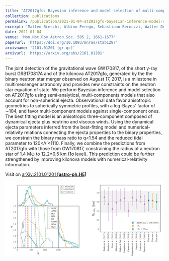 ```yaml
---
title: "AT2017gfo: Bayesian inference and model selection of multi-component kilonovae and constraints on the neutron star equation of state"
collection: publications
permalink: /publication/2021-01-04-at2017gfo-bayesian-inference-model-selection
excerpt: 'Matteo Breschi, Albino Perego, Sebastiano Bernuzzi, Walter Del Pozzo, Vsevolod Nedora, David Radice, Diego Vescovi'
date: 2021-01-04
venue: 'Mon.Not.Roy.Astron.Soc. 505 2, 1661-1677'
paperurl: 'https://doi.org/10.1093/mnras/stab1287'
arxivname: '2101.01201 [gr-qc]'
arxivurl: 'https://arxiv.org/abs/2101.01201'
---
```


The joint detection of the gravitational wave GW170817, of the short γ-ray burst GRB170817A and of the kilonova AT2017gfo, generated by the the binary neutron star merger observed on August 17, 2017, is a milestone in multimessenger astronomy and provides new constraints on the neutron star equation of state. We perform Bayesian inference and model selection on AT2017gfo using semi-analytical, multi-components models that also account for non-spherical ejecta. Observational data favor anisotropic geometries to spherically symmetric profiles, with a log-Bayes' factor of ∼104, and favor multi-component models against single-component ones. The best fitting model is an anisotropic three-component composed of dynamical ejecta plus neutrino and viscous winds. Using the dynamical ejecta parameters inferred from the best-fitting model and numerical-relativity relations connecting the ejecta properties to the binary properties, we constrain the binary mass ratio to q<1.54 and the reduced tidal parameter to 120<Λ̃ <1110. Finally, we combine the predictions from AT2017gfo with those from GW170817, constraining the radius of a neutron star of 1.4 M⊙ to 12.2±0.5 km (1σ level). This prediction could be further strengthened by improving kilonova models with numerical-relativity information.

Visit on [arXiv:2101.01201 **[astro-ph.HE]**](https://arxiv.org/abs/2101.01201)

![Figure](/images/publications/2021-01-04-at2017gfo-bayesian-inference-model-selection.png)

